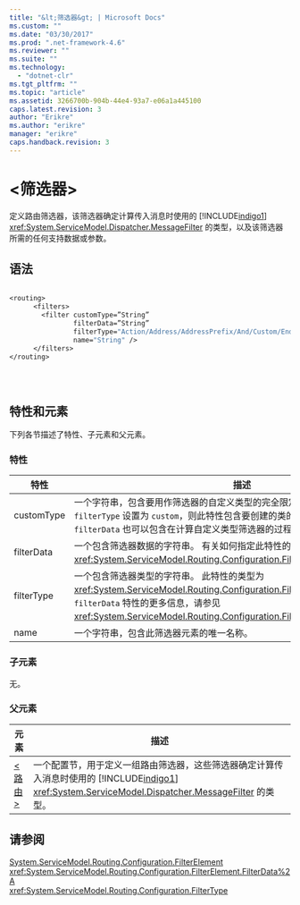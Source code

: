```yaml
---
title: "&lt;筛选器&gt; | Microsoft Docs"
ms.custom: ""
ms.date: "03/30/2017"
ms.prod: ".net-framework-4.6"
ms.reviewer: ""
ms.suite: ""
ms.technology: 
  - "dotnet-clr"
ms.tgt_pltfrm: ""
ms.topic: "article"
ms.assetid: 3266700b-904b-44e4-93a7-e06a1a445100
caps.latest.revision: 3
author: "Erikre"
ms.author: "erikre"
manager: "erikre"
caps.handback.revision: 3
---
```

# &lt;筛选器&gt;
定义路由筛选器，该筛选器确定计算传入消息时使用的 [!INCLUDE[indigo1](../../../../../includes/indigo1-md.md)] <xref:System.ServiceModel.Dispatcher.MessageFilter> 的类型，以及该筛选器所需的任何支持数据或参数。  
  
## 语法  
  
```vb  
  
<routing>  
      <filters>  
        <filter customType=”String”  
                filterData=”String”  
                filterType="Action/Address/AddressPrefix/And/Custom/Endpoint/MatchAll/XPath"   
                name="String" />  
      </filters>  
</routing>  
  
```  
  
```csharp  
  
```  
  
## 特性和元素  
 下列各节描述了特性、子元素和父元素。  
  
### 特性  
  
|特性|描述|  
|--------|--------|  
|customType|一个字符串，包含要用作筛选器的自定义类型的完全限定类型名称。如果将 `filterType` 设置为 `custom`，则此特性包含要创建的类的完全限定类型名称。`filterData` 也可以包含在计算自定义类型筛选器的过程中要使用的值。|  
|filterData|一个包含筛选器数据的字符串。  有关如何指定此特性的更多信息，请参见 <xref:System.ServiceModel.Routing.Configuration.FilterElement.FilterData%2A>。|  
|filterType|一个包含筛选器类型的字符串。  此特性的类型为 <xref:System.ServiceModel.Routing.Configuration.FilterType>。  有关如何使用此 `filterData` 特性的更多信息，请参见 <xref:System.ServiceModel.Routing.Configuration.FilterElement.FilterData%2A>。|  
|name|一个字符串，包含此筛选器元素的唯一名称。|  
  
### 子元素  
 无。  
  
### 父元素  
  
|元素|描述|  
|--------|--------|  
|[\<路由\>](../../../../../docs/framework/configure-apps/file-schema/wcf/routing.md)|一个配置节，用于定义一组路由筛选器，这些筛选器确定计算传入消息时使用的 [!INCLUDE[indigo1](../../../../../includes/indigo1-md.md)] <xref:System.ServiceModel.Dispatcher.MessageFilter> 的类型。|  
  
## 请参阅  
 [System.ServiceModel.Routing.Configuration.FilterElement](assetId:///System.ServiceModel.Routing.Configuration.FilterElement?qualifyHint=False&amp;autoUpgrade=True)   
 <xref:System.ServiceModel.Routing.Configuration.FilterElement.FilterData%2A>   
 <xref:System.ServiceModel.Routing.Configuration.FilterType>